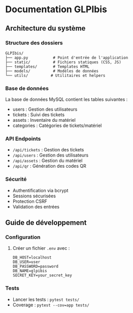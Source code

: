 # Documentation GLPIbis

## Architecture du système

### Structure des dossiers
```
GLPIbis/
├── app.py           # Point d'entrée de l'application
├── static/          # Fichiers statiques (CSS, JS)
├── templates/       # Templates HTML
├── models/          # Modèles de données
└── utils/          # Utilitaires et helpers
```

### Base de données
La base de données MySQL contient les tables suivantes :
- users : Gestion des utilisateurs
- tickets : Suivi des tickets
- assets : Inventaire du matériel
- categories : Catégories de tickets/matériel

### API Endpoints
- `/api/tickets` : Gestion des tickets
- `/api/users` : Gestion des utilisateurs
- `/api/assets` : Gestion du matériel
- `/api/qr` : Génération des codes QR

### Sécurité
- Authentification via bcrypt
- Sessions sécurisées
- Protection CSRF
- Validation des entrées

## Guide de développement

### Configuration
1. Créer un fichier `.env` avec :
   ```
   DB_HOST=localhost
   DB_USER=user
   DB_PASSWORD=password
   DB_NAME=glpibis
   SECRET_KEY=your_secret_key
   ```

### Tests
- Lancer les tests : `pytest tests/`
- Coverage : `pytest --cov=app tests/`